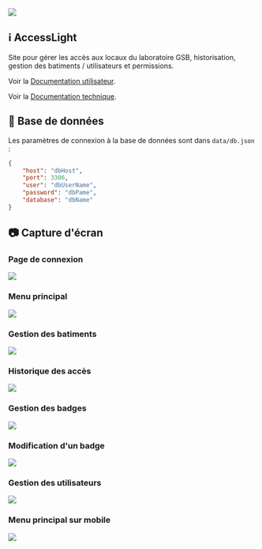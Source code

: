 <img src="https://media.discordapp.net/attachments/938359721096777768/938361800720781342/accesslight-logo.png?width=100&height=100">

## ℹ️ AccessLight

Site pour gérer les accès aux locaux du laboratoire GSB, historisation, gestion des batiments / utilisateurs et permissions. 

Voir la [Documentation utilisateur](https://corentin-jacquier.fr/docs/projets/Documentation%20utilisateur%20AccessLight%202022%20%20-%20Projet%20L%C3%A9ger%20-Corentin%20Jacquier.pdf).

Voir la [Documentation technique](https://corentin-jacquier.fr/docs/projets/Documentation%20Technique%20AccessLight%202022%20%20-%20Projet%20L%C3%A9ger%20-Corentin%20Jacquier.pdf).

## 🔧 Base de données

Les paramètres de connexion à la base de données sont dans `data/db.json` :

```json
{
    "host": "dbHost",
    "port": 3306,
    "user": "dbUserName",
    "password": "dbPame",
    "database": "dbName"
}
```

## 📷 Capture d'écran

### Page de connexion
<img src="https://media.discordapp.net/attachments/938359721096777768/971797105075159041/unknown.png?width=1277&height=427">

### Menu principal
<img src="https://media.discordapp.net/attachments/938359721096777768/971768854126657566/unknown.png?width=1277&height=320">

### Gestion des batiments
<img src="https://media.discordapp.net/attachments/938359721096777768/971768991339139082/unknown.png?width=1236&height=698">

### Historique des accès
<img src="https://media.discordapp.net/attachments/938359721096777768/971768703093968976/unknown.png?width=1227&height=698">

### Gestion des badges
<img src="https://media.discordapp.net/attachments/938359721096777768/971769073635569664/unknown.png?width=1277&height=412">

### Modification d'un badge
<img src="https://media.discordapp.net/attachments/938359721096777768/971770755983491092/unknown.png?width=1277&height=414">

### Gestion des utilisateurs
<img src="https://media.discordapp.net/attachments/938359721096777768/971769345015431178/unknown.png?width=1277&height=363">

### Menu principal sur mobile
<img src="https://media.discordapp.net/attachments/938359721096777768/971769529271222302/unknown.png?width=377&height=697">
